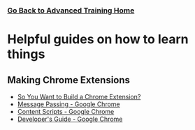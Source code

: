 ### [Go Back to Advanced Training Home](./)


# Helpful guides on how to learn things

## Making Chrome Extensions

- [So You Want to Build a Chrome Extension?](https://blog.hartleybrody.com/chrome-extension/)
- [Message Passing - Google Chrome](https://developer.chrome.com/extensions/messaging)
- [Content Scripts - Google Chrome](https://developer.chrome.com/extensions/content_scripts)
- [Developer's Guide - Google Chrome](https://developer.chrome.com/extensions/devguide)
